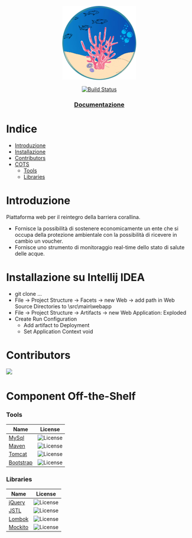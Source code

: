 <div align="center">
<img src="src/main/webapp/images/logoCoralloSmart.png" width="200" height="200" alt="Logo">

[![Build Status](https://app.travis-ci.com/GerardoIuliano/CoralloSmart.svg?branch=main)](https://app.travis-ci.com/GerardoIuliano/CoralloSmart)

</div>
<div align = "center">
  <h3>
    <a href="">
      Documentazione
    </a>
  </h3>
</div>

# Indice

- [Introduzione](#Introduzione)
- [Installazione](#Installazione)
- [Contributors](#Contributors)
- [COTS](#Component)
    - [Tools](#tools)
    - [Libraries](#libraries)

# Introduzione

Piattaforma web per il reintegro della barriera corallina. 
- Fornisce la possibilità di sostenere economicamente un ente che si occupa della protezione ambientale con la possibilità di ricevere in cambio un voucher.
- Fornisce uno strumento di monitoraggio real-time dello stato di salute delle acque.

# Installazione su Intellij IDEA
- git clone ...
- File -> Project Structure -> Facets -> new Web -> add path in Web Source Directories to \src\main\webapp
- File -> Project Structure -> Artifacts -> new Web Application: Exploded
- Create Run Configuration
  - Add artifact to Deployment
  - Set Application Context void

# Contributors
<a href="https://github.com/GerardoIuliano/CoralloSmart/graphs/contributors">
  <img
  src="https://contrib.rocks/image?repo=GerardoIuliano/CoralloSmart"
  />
</a>


# Component Off-the-Shelf

### Tools

| Name                                                        | License                                                        |
| ----------------------------------------------------------- | -------------------------                                      |
| [MySql](https://www.mysql.com/it/)                          | ![License](https://img.shields.io/aur/license/mysql)           |
| [Maven](https://maven.apache.org/)                          | ![License](https://img.shields.io/aur/license/android-studio)  |
| [Tomcat](http://tomcat.apache.org/)                         | ![License](https://img.shields.io/aur/license/android-studio)  |
| [Bootstrap](https://getbootstrap.com/)                      | ![License](https://img.shields.io/)|

### Libraries

| Name                                                       | License                                                        |
| ---------------------------------------------------------- | ----------                                                     |
| [jQuery](https://jquery.com/)                              | ![License](https://img.shields.io/apm/l/vim-mode?style=plastic)|
| [JSTL](https://javaee.github.io/jstl-api/)                 | ![License](https://img.shields.io/aur/license/weka)            |
| [Lombok](https://projectlombok.org/)                       | ![License](https://img.shields.io/apm/l/vim-mode?style=plastic)|
| [Mockito](https://site.mockito.org/)                       | ![License](https://img.shields.io/apm/l/vim-mode?style=plastic)|
